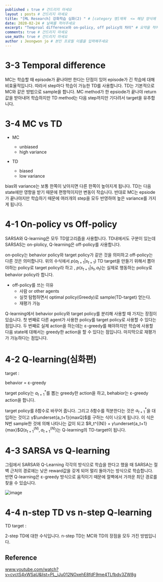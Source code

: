 ```yaml
---
published : true # 건드리지 마세요
layout : posts # 건드리지 마세요
title: "[ML Research] 강화학습 심화(2) " # [category 명]제목  <= 해당 양식에 맞춰주세요
date: 2020-02-24 # 날짜를 적어주세요
excerpt: "Temproal difference와 on-policy, off policy의 차이" # 요약을 적어주세요
comments: true # 건드리지 마세요
use_math: true # 건드리지 마세요
author : Jeongwon jo # 본인 프로필 이름을 입력해주세요
---
```


# 3-3 Temporal difference
MC는 학습할 때 episode가 끝나야만 한다는 단점이 있어 episode가 긴 학습에 대해 비효율적입니다. 따라서 step마다 학습이 가능한 TD를 사용합니다. TD는 기본적으로 MC와 같은 방법으로 sample을 합니다. MC method가 한 epsiode가 끝나야 return값을 받아내어 학습하지만 TD method는 다음 step까지만 기다려서 target을 유추합니다.



# 3-4 MC vs TD

* MC
  - unbiased
  - high variance

* TD
  - biased
  - low variance

bias와 variance는 보통 한쪽이 낮아지면 다른 한쪽이 높아지게 됩니다. TD는 다음 state에만 영향을 받기 때문에 편향적이지만 변동이 작습니다. 반대로 MC는 epsiode가 끝나야지만 학습하기 때문에 여러개의 step을 모두 반영하여 높은 variance를 가지게 됩니다.

# 4-1 On-policy vs Off-policy

SARSA와 Q-learning은 모두 TD알고리즘을 사용합니다. TD내에서도 구분이 있는데 SARSAS는 on-plolicy, Q-learning은 off-policy를 사용합니다. 



on-policy는 behavior policy와 target policy가 같은 것을 의미하고 off-policy는 다른 것은 의미합니다. 위의 수식에서 $p(a_{t+1}|s_{t+1})$ TD target을 만들기 위해서 뽑아야하는 policy로 target policy라 하고 , $p(s_{t+1}|s_t,a_t)$는 실제로 행동하는 policy로 behavior policy라 합니다.



* off-policy를 쓰는 이유
  * 사람 or other agents
  * 실컷 탐험하면서 optimal policy(Greedy)로 sample(TD-target) 얻는다.
  * 재평가 가능


Q-learning에서 behavior policy와 target policy를 분리해 사용할 때 가지는 장점이 있습니다. 첫 번째로 다른 agent가 사용한 policy를 target policy로 사용할 수 있다는 점입니다. 두 번째로 실제 action을 하는데는 ε-greedy를 해야하지만 학습에 사용할 다음 state에 대해서는 greedy한 action을 할 수 있다는 점입니다. 마지막으로 재평가가 가능하다는 점입니다. 



# 4-2 Q-learning(심화편)




target : 

behavior = ε-greedy

target policy는 $a_{t+1}^*$를 뽑는 greedy한 action을 하고, behabior는 ε-greedy action을 합니다.


target policy를 δ함수로 바꾸어 줍니다. 그리고 δ함수를 적분한다는 것은 $a_{t+1}^*$을 대입하는 것이고 γ$\underset{a_t+1}{maxQ}$를 구하는 식이 나오게 됩니다. 이 식은 N번 sample한 것에 의해 나타나는 값이 되고 $R_t^{(N)} + $γ$\underset{a_t+1}{max}$$Q(s_{t+1}^{(N)},a_{t+1}^{(N)})$는 Q-learning의 TD-target이 됩니다.



# 4-3 SARSA vs Q-learning

 그림에서 SARSA와 Q-Learning 각각의 방식으로 학습을 한다고 했을 때 SARSA는 절벽 근처의 경로에는 낮은 reward값을 갖게 되어 멀리 돌아가는 방식으로 학습합니다. 반면 Q-learning은 ε-greedy 방식으로 움직이기 때문에 절벽에서 가까운 최단 경로를 찾을 수 있습니다.

![image](https://user-images.githubusercontent.com/80579716/111746263-20840f00-88d1-11eb-92dc-2fb23dfb50fb.png)




# 4-4 n-step TD vs n-step Q-learning



TD target : 


2-step TD에 대한 수식입니다. n-step TD는 MC와 TD의 장점을 모두 가진 방법입니다. 

## Reference
www.youtube.com/watch?v=cvctS4xWSaU&list=PL_iJu012NOxehE8fdF9me4TLfbdv3ZW8g﻿


